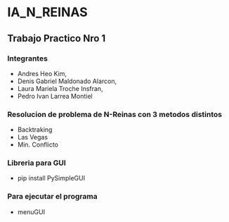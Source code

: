 # IA_N_REINAS
## Trabajo Practico Nro 1
### Integrantes
- Andres Heo Kim, 
- Denis Gabriel Maldonado Alarcon, 
- Laura Mariela Troche Insfran,
- Pedro Ivan Larrea Montiel
### Resolucion de problema de N-Reinas con 3 metodos distintos
- Backtraking
- Las Vegas
- Min. Conflicto
### Libreria para GUI
- pip install PySimpleGUI
### Para ejecutar el programa 
- menuGUI

